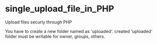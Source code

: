 # single_upload_file_in_PHP
Upload files securly through PHP

You have to create a new folder named as 'uploaded'.
created 'uploaded' folder must be writable for owner, groups, others. 
